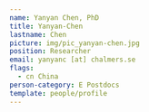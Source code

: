 ```yaml
---
name: Yanyan Chen, PhD
title: Yanyan-Chen
lastname: Chen
picture: img/pic_yanyan-chen.jpg
position: Researcher
email: yanyanc [at] chalmers.se
flags:
  - cn China
person-category: E Postdocs
template: people/profile
---
```

